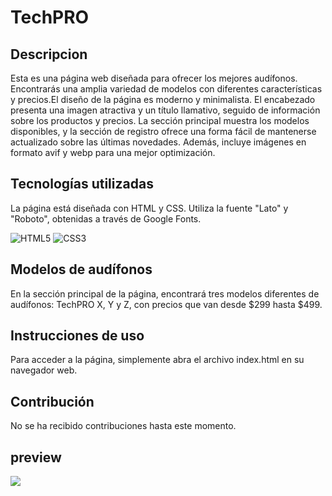 # TechPRO

## Descripcion

Esta es una página web diseñada para ofrecer los mejores audífonos. Encontrarás una amplia variedad de modelos con diferentes características y precios.El diseño de la página es moderno y minimalista. El encabezado presenta una imagen atractiva y un título llamativo, seguido de información sobre los productos y precios. La sección principal muestra los modelos disponibles, y la sección de registro ofrece una forma fácil de mantenerse actualizado sobre las últimas novedades. Además, incluye imágenes en formato avif y webp para una mejor optimización.

## Tecnologías utilizadas

La página está diseñada con HTML y CSS. Utiliza la fuente "Lato" y "Roboto", obtenidas a través de Google Fonts.

![HTML5](https://img.shields.io/badge/html5-%23E34F26.svg?style=for-the-badge&logo=html5&logoColor=white)
![CSS3](https://img.shields.io/badge/css3-%231572B6.svg?style=for-the-badge&logo=css3&logoColor=white)

## Modelos de audífonos

En la sección principal de la página, encontrará tres modelos diferentes de audífonos: TechPRO X, Y y Z, con precios que van desde $299 hasta $499.

## Instrucciones de uso

Para acceder a la página, simplemente abra el archivo index.html en su navegador web.

## Contribución

No se ha recibido contribuciones hasta este momento.

## preview

![](https://i.imgur.com/qMeiRus.png)
